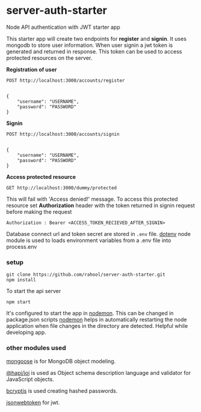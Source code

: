 # server-auth-starter

Node API authentication with JWT starter app

This starter app will create two endpoints for **register** and **signin**. It uses mongodb to store user information.
When user signin a jwt token is generated and returned in response. This token can be used to access protected resources on the server.


**Registration of user**
```
POST http://localhost:3000/accounts/register


{
	"username": "USERNAME",
	"password": "PASSWORD"
}
```


**Signin**
```
POST http://localhost:3000/accounts/signin


{
	"username": "USERNAME",
	"password": "PASSWORD"
}
```


**Access protected resource**
```
GET http://localhost:3000/dummy/protected
```

This will fail with 'Access denied!' message.
To access this protected resource set **Authorization** header with the token returned in signin request before making the request
```
Authorization : Bearer <ACCESS_TOKEN_RECIEVED_AFTER_SIGNIN>
```

Database connect url and token secret are stored in `.env` file.
[dotenv](https://github.com/motdotla/dotenv) node module is used to loads environment variables from a .env file into process.env



### setup
```
git clone https://github.com/rahool/server-auth-starter.git
npm install
```

To start the api server
```
npm start
```
It's configured to start the app in [nodemon](https://github.com/remy/nodemon). This can be changed in package.json scripts
[nodemon](https://github.com/remy/nodemon) helps in automatically restarting the node application when file changes in the directory are detected. 
Helpful while developing app.


### other modules used
[mongoose](https://github.com/Automattic/mongoose) is for MongoDB object modeling.

[@hapi/joi](https://github.com/hapijs/joi) is used as Object schema description language and validator for JavaScript objects.

[bcryptjs](https://github.com/dcodeIO/bcrypt.js) is used creating hashed passwords.

[jsonwebtoken](https://github.com/auth0/node-jsonwebtoken) for jwt.

# 
